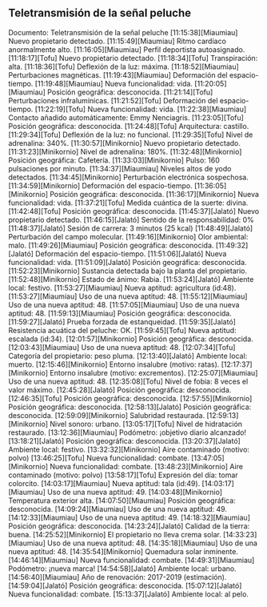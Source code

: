 ## Teletransmisión de la señal peluche
Documento: Teletransmisión de la señal peluche
[11:15:38][Miaumiau]  Nuevo propietario detectado.
[11:15:49][Miaumiau]  Ritmo cardíaco anormalmente alto.
[11:16:05][Miaumiau]  Perfil deportista autoasignado.
[11:18:17][Tofu]  Nuevo propietario detectado.
[11:18:34][Tofu]  Transpiración: alta.
[11:18:36][Tofu]  Deflexión de la luz: máxima.
[11:18:52][Miaumiau]  Perturbaciones magnéticas.
[11:19:43][Miaumiau]  Deformación del espacio-tiempo.
[11:19:48][Miaumiau]  Nueva funcionalidad: vida.
[11:20:05][Miaumiau]  Posición geográfica: desconocida.
[11:21:14][Tofu]  Perturbaciones infralumínicas.
[11:21:52][Tofu]  Deformación del espacio-tiempo.
[11:22:19][Tofu]  Nueva funcionalidad: vida.
[11:22:38][Miaumiau]  Contacto añadido automáticamente: Emmy Nenciagris.
[11:23:05][Tofu]  Posición geográfica: desconocida.
[11:24:48][Tofu]  Arquitectura: castillo.
[11:29:34][Tofu]  Deflexión de la luz: no funcional.
[11:29:35][Tofu]  Nivel de adrenalina: 340%.
[11:30:57][Minikornio]  Nuevo propietario detectado.
[11:31:23][Minikornio]  Nivel de adrenalina: 180%.
[11:32:48][Minikornio]  Posición geográfica: Cafetería.
[11:33:03][Minikornio]  Pulso: 160 pulsaciones por minuto.
[11:34:37][Miaumiau]  Niveles altos de yodo detectados.
[11:34:45][Minikornio]  Perturbación electrónica sospechosa.
[11:34:59][Minikornio]  Deformación del espacio-tiempo.
[11:36:05][Minikornio]  Posición geográfica: desconocida.
[11:36:17][Minikornio]  Nueva funcionalidad: vida.
[11:37:21][Tofu]  Medida cuántica de la suerte: divina.
[11:42:48][Tofu]  Posición geográfica: desconocida.
[11:45:37][Jalató]  Nuevo propietario detectado.
[11:46:15][Jalató]  Sentido de la responsabilidad: 0%
[11:48:37][Jalató]  Sesión de carrera: 3 minutos (25 kcal)
[11:48:49][Jalató]  Perturbación del campo molecular.
[11:49:16][Minikornio]  Olor ambiental: malo.
[11:49:26][Miaumiau]  Posición geográfica: desconocida.
[11:49:32][Jalató]  Deformación del espacio-tiempo.
[11:51:06][Jalató]  Nueva funcionalidad: vida.
[11:51:09][Jalató]  Posición geográfica: desconocida.
[11:52:23][Minikornio]  Sustancia detectada bajo la planta del propietario.
[11:52:48][Minikornio]  Estado de ánimo: Rabia.
[11:53:24][Jalató]  Ambiente local: festivo.
[11:53:27][Miaumiau]  Nueva aptitud: agricultura (id:48).
[11:53:27][Miaumiau]  Uso de una nueva aptitud: 48.
[11:55:12][Miaumiau]  Uso de una nueva aptitud: 48.
[11:57:05][Miaumiau]  Uso de una nueva aptitud: 48.
[11:59:13][Miaumiau]  Posición geográfica: desconocida.
[11:59:27][Jalató]  Prueba forzada de estanqueidad.
[11:59:35][Jalató]  Resistencia acuática del peluche: OK.
[11:59:45][Tofu]  Nueva aptitud: escalada (id:34).
[12:01:57][Minikornio]  Posición geográfica: desconocida.
[12:03:43][Miaumiau]  Uso de una nueva aptitud: 48.
[12:07:34][Tofu]  Categoría del propietario: peso pluma.
[12:13:40][Jalató]  Ambiente local: muerto.
[12:15:46][Minikornio]  Entorno insalubre (motivo: ratas).
[12:17:37][Minikornio]  Entorno insalubre (motivo: excrementos).
[12:25:07][Miaumiau]  Uso de una nueva aptitud: 48.
[12:35:08][Tofu]  Nivel de fobia: 8 veces el valor máximo.
[12:45:28][Jalató]  Posición geográfica: desconocida.
[12:46:35][Tofu]  Posición geográfica: desconocida.
[12:57:55][Minikornio]  Posición geográfica: desconocida.
[12:58:13][Jalató]  Posición geográfica: desconocida.
[12:59:09][Minikornio]  Salubridad restaurada.
[12:59:13][Minikornio]  Nivel sonoro: urbano.
[13:05:17][Tofu]  Nivel de hidratación restaurado.
[13:12:36][Miaumiau]  Podómetro: ¡objetivo diario alcanzado!
[13:18:21][Jalató]  Posición geográfica: desconocida.
[13:20:37][Jalató]  Ambiente local: festivo.
[13:32:32][Minikornio]  Aire contaminado (motivo: polvo)
[13:46:25][Tofu]  Nueva funcionalidad: combate.
[13:47:05][Minikornio]  Nueva funcionalidad: combate.
[13:48:23][Minikornio]  Aire contaminado (motivo: polvo)
[13:58:17][Tofu]  Expresión del día: tomar colorcito.
[14:03:17][Miaumiau]  Nueva aptitud: tala (id:49).
[14:03:17][Miaumiau]  Uso de una nueva aptitud: 49.
[14:03:48][Minikornio]  Temperatura exterior alta.
[14:07:50][Miaumiau]  Posición geográfica: desconocida.
[14:09:24][Miaumiau]  Uso de una nueva aptitud: 49.
[14:12:33][Miaumiau]  Uso de una nueva aptitud: 49.
[14:18:32][Miaumiau]  Posición geográfica: desconocida.
[14:23:24][Jalató]  Calidad de la tierra: buena.
[14:25:52][Minikornio]  El propietario no lleva crema solar.
[14:33:23][Miaumiau]  Uso de una nueva aptitud: 48.
[14:35:18][Miaumiau]  Uso de una nueva aptitud: 48.
[14:35:54][Minikornio]  Quemadura solar inminente.
[14:46:14][Miaumiau]  Nueva funcionalidad: combate.
[14:49:31][Miaumiau]  Podómetro: ¡nueva marca!
[14:54:58][Jalató]  Ambiente local: urbano.
[14:56:40][Miaumiau]  Año de renovación: 2017-2019 (estimación).
[14:59:04][Jalató]  Posición geográfica: desconocida.
[15:07:12][Jalató]  Nueva funcionalidad: combate.
[15:13:37][Jalató]  Ambiente local: al pelo.
